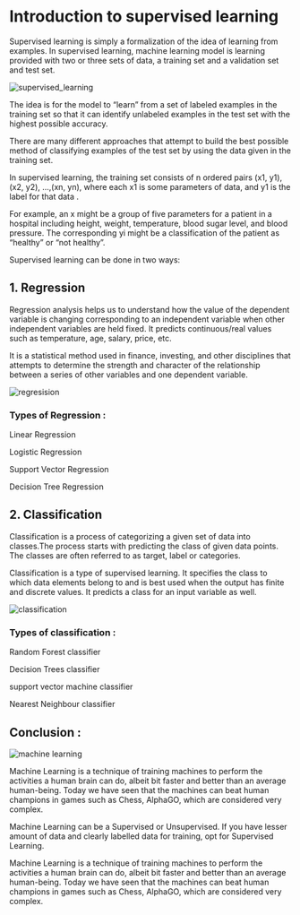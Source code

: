 # Introduction to supervised learning

Supervised learning is simply a formalization of the idea of learning from 
examples. In supervised learning, machine learning model
is learning provided with two or three sets of data, a training set and a validation set
and test set.

![supervised_learning](https://user-images.githubusercontent.com/64517073/95013511-5785a180-065e-11eb-88d1-a0e38e10bac5.jpg)

The idea is for the model to “learn” from a set of labeled examples in the training set so that it can
identify unlabeled examples in the test set with the highest possible accuracy.

There are many different approaches that attempt to build the best
possible method of classifying examples of the test set by using the data given in
the training set.

In supervised learning, the training set consists of n ordered pairs (x1, y1),
(x2, y2), ...,(xn, yn), where each x1 is some parameters of data,
and y1 is the label for that data .

For example, an x might be a group of five parameters for a patient in a hospital including height, weight, temperature, blood sugar
level, and blood pressure. 
The corresponding yi might be a classification of the patient as “healthy” or “not healthy”.

Supervised learning can be done in two ways:
## 1. Regression  

Regression analysis helps us to understand how the value of the dependent variable is changing corresponding to an independent variable when other independent variables are held fixed. It predicts continuous/real values such as temperature, age, salary, price, etc.

It is a statistical method used in finance, investing, and other disciplines 
that attempts to determine the strength and character of the relationship between 
a series of other variables and one dependent variable.

![regresision](https://user-images.githubusercontent.com/64517073/95163106-cd0b8200-07c4-11eb-8471-afb1f8f03015.png)

 ### Types of Regression : 

Linear Regression

Logistic Regression

Support Vector Regression

Decision Tree Regression




## 2.  Classification
Classification is a process of categorizing a given set of data into classes.The process starts with predicting the class of given data points. The classes are often referred to as target, label or categories.

Classification is a type of supervised learning. It specifies the class to which data elements belong to and
 is best used when the output has finite and discrete values. It predicts a class for an input variable as well.
 
![classification](https://user-images.githubusercontent.com/64517073/95014300-92d69f00-0663-11eb-824d-2e68439a928c.png)
 
 ### Types of classification :
 
 Random Forest classifier
 
 Decision Trees classifier
 
 support vector machine classifier
 
 Nearest Neighbour classifier
 




## Conclusion :
 
![machine learning](https://user-images.githubusercontent.com/64517073/95162408-44d8ad00-07c3-11eb-99a1-61ff51ddeb46.jpg)
 
Machine Learning is a technique of training machines to perform the activities a human brain can do, albeit bit faster and better than an average human-being. Today we have seen that the machines can beat human champions in games such as Chess, AlphaGO, which are considered very complex.
 
Machine Learning can be a Supervised or Unsupervised. If you have lesser amount of data and clearly labelled data for training, opt for Supervised Learning.

Machine Learning is a technique of training machines to perform the activities a human brain can do, albeit bit faster and better than an average human-being. Today we have seen that the machines can beat human champions in games such as Chess, AlphaGO, which are considered very complex.
 
